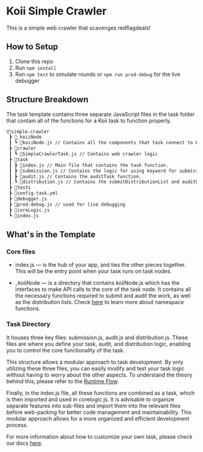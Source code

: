 # Koii Simple Crawler

This is a simple web crawler that scavenges redflagdeals!

## How to Setup

1. Clone this repo
2. Run `npm install`
3. Run `npm test` to simulate rounds or `npm run prod-debug` for the live debugger

## Structure Breakdown

The task template contains three separate JavaScript files in the task folder that contain all of the functions for a Koii task to function properly.

```bash
📦simple-crawler
 ┣ 📂_koiiNode
 ┃ ┗ 📜koiiNode.js // Contains all the components that task connect to K2.
 ┣ 📂crawler
 ┃ ┗ 📜SimpleCrawlerTask.js // Contains web crawler logic
 ┣ 📂task
 ┃ ┣ 📜index.js // Main file that contains the task function.
 ┃ ┣ 📜submission.js // Contains the logic for using keyword for submissions.
 ┃ ┣ 📜audit.js // Contains the auditTask function.
 ┃ ┗ 📜distribution.js // Contains the submitDistributionList and auditDistribution function.
 ┣ 📂tests
 ┣ 📜config-task.yml
 ┣ 📜debugger.js
 ┣ 📜prod-debug.js // used for live debugging
 ┣ 📜coreLogic.js
 ┗ 📜index.js
```

## What's in the Template

### Core files

- index.js — is the hub of your app, and ties the other pieces together. This will be the entry point when your task runs on task nodes.

- \_koiiNode — is a directory that contains koiiNode.js which has the interfaces to make API calls to the core of the task node. It contains all the necessary functions required to submit and audit the work, as well as the distribution lists. Check [here](https://docs.koii.network/develop/write-a-koii-task/task-development-kit-tdk/using-the-task-namespace/the-namespace-object) to learn more about namespace functions.

### Task Directory

It houses three key files: submission.js, audit.js and distribution.js. These files are where you define your task, audit, and distribution logic, enabling you to control the core functionality of the task.

This structure allows a modular approach to task development. By only utilizing these three files, you can easily modify and test your task logic without having to worry about the other aspects. To understand the theory behind this, please refer to the
[Runtime Flow](https://docs.koii.network/concepts/gradual-consensus/runtime-flow).

Finally, in the index.js file, all these functions are combined as a task, which is then imported and used in corelogic.js. It is advisable to organize separate features into sub-files and import them into the relevant files before web-packing for better code management and maintainability. This modular approach allows for a more organized and efficient development process.

For more information about how to customize your own task, please check our docs [here](https://docs.koii.network/develop/write-a-koii-task/task-development-guide/introduction).
